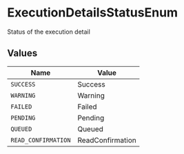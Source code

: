 # ExecutionDetailsStatusEnum

Status of the execution detail


## Values

| Name                | Value               |
| ------------------- | ------------------- |
| `SUCCESS`           | Success             |
| `WARNING`           | Warning             |
| `FAILED`            | Failed              |
| `PENDING`           | Pending             |
| `QUEUED`            | Queued              |
| `READ_CONFIRMATION` | ReadConfirmation    |